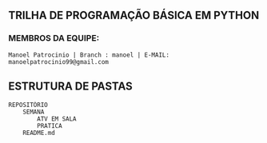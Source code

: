 ## TRILHA DE PROGRAMAÇÃO BÁSICA EM PYTHON

### MEMBROS DA EQUIPE:
    Manoel Patrocinio | Branch : manoel | E-MAIL: manoelpatrocinio99@gmail.com


## ESTRUTURA DE PASTAS
    REPOSITÓRIO
        SEMANA
            ATV EM SALA
            PRATICA
        README.md
